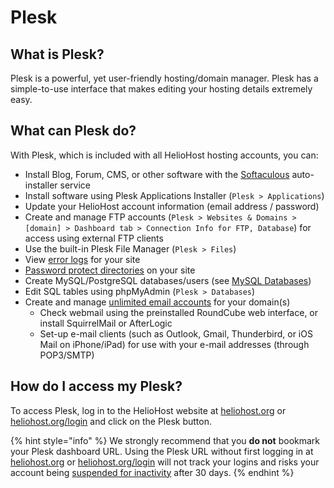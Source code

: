 # Plesk

## What is Plesk?

Plesk is a powerful, yet user-friendly hosting/domain manager. Plesk has a simple-to-use interface that makes editing your hosting details extremely easy.

## What can Plesk do?

With Plesk, which is included with all HelioHost hosting accounts, you can:

* Install Blog, Forum, CMS, or other software with the [Softaculous](softaculous.md) auto-installer service
* Install software using Plesk Applications Installer (`Plesk > Applications`)
* Update your HelioHost account information (email address / password)
* Create and manage FTP accounts (`Plesk > Websites & Domains > [domain] > Dashboard tab > Connection Info for FTP, Database`) for access using external FTP clients
* Use the built-in Plesk File Manager (`Plesk > Files`)
* View [error logs](../tutorials/plesk/view-error-logs.md) for your site
* [Password protect directories](../tutorials/plesk/password-protect-directory.md) on your site
* Create MySQL/PostgreSQL databases/users (see [MySQL Databases](../management/mysql.md))
* Edit SQL tables using phpMyAdmin (`Plesk > Databases`)
* Create and manage [unlimited email accounts](unlimited-email-accounts.md) for your domain(s)
  * Check webmail using the preinstalled RoundCube web interface, or install SquirrelMail or AfterLogic
  * Set-up e-mail clients (such as Outlook, Gmail, Thunderbird, or iOS Mail on iPhone/iPad) for use with your e-mail addresses (through POP3/SMTP)

## How do I access my Plesk?

To access Plesk, log in to the HelioHost website at [heliohost.org](https://heliohost.org/) or [heliohost.org/login](https://heliohost.org/login/) and click on the Plesk button.

{% hint style="info" %}
We strongly recommend that you **do not** bookmark your Plesk dashboard URL. Using the Plesk URL without first logging in at [heliohost.org](https://heliohost.org/) or [heliohost.org/login](https://heliohost.org/login/) will not track your logins and risks your account being [suspended for inactivity](https://wiki.helionet.org/accounts/suspension-policy#inactivity-policy) after 30 days.
{% endhint %}
